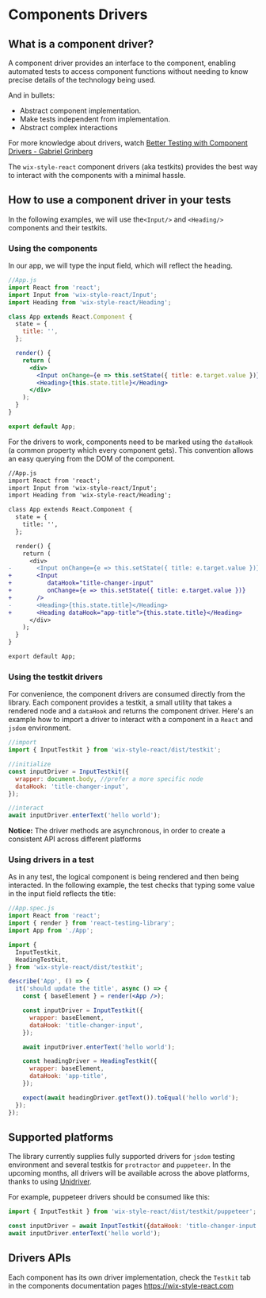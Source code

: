 # Components Drivers

## What is a component driver?

A component driver provides an interface to the component, enabling automated tests to access component functions without needing to know precise details of the technology being used.

And in bullets:

* Abstract component implementation.
* Make tests independent from implementation.
* Abstract complex interactions

For more knowledge about drivers, watch [Better Testing with Component Drivers - Gabriel Grinberg](https://www.youtube.com/watch?v=xXROoG1jEs0)

The `wix-style-react` component drivers (aka testkits) provides the best way to interact with the components with a minimal hassle.

## How to use a component driver in your tests
In the following examples, we will use the`<Input/>` and `<Heading/>` components and their testkits.

### Using the components
In our app, we will type the input field, which will reflect the heading.

```jsx
//App.js
import React from 'react';
import Input from 'wix-style-react/Input';
import Heading from 'wix-style-react/Heading';

class App extends React.Component {
  state = {
    title: '',
  };

  render() {
    return (
      <div>
        <Input onChange={e => this.setState({ title: e.target.value })}/>
        <Heading>{this.state.title}</Heading>
      </div>
    );
  }
}

export default App;
```

For the drivers to work, components need to be marked using the `dataHook` (a common property which every component gets). This convention allows an easy querying from the DOM of the component.

```diff
//App.js
import React from 'react';
import Input from 'wix-style-react/Input';
import Heading from 'wix-style-react/Heading';

class App extends React.Component {
  state = {
    title: '',
  };

  render() {
    return (
      <div>
-       <Input onChange={e => this.setState({ title: e.target.value })}/>
+       <Input
+          dataHook="title-changer-input"
+          onChange={e => this.setState({ title: e.target.value })}
+       />
-       <Heading>{this.state.title}</Heading>
+       <Heading dataHook="app-title">{this.state.title}</Heading>
      </div>
    );
  }
}

export default App;
```

### Using the testkit drivers
For convenience, the component drivers are consumed directly from the library. Each component provides a testkit, a small utility that takes a rendered node and a `dataHook` and returns the component driver.
Here's an example how to import a driver to interact with a component in a `React` and `jsdom` environment.

```js
//import
import { InputTestkit } from 'wix-style-react/dist/testkit';

//initialize
const inputDriver = InputTestkit({
  wrapper: document.body, //prefer a more specific node
  dataHook: 'title-changer-input',
});

//interact
await inputDriver.enterText('hello world');
```

**Notice:** The driver methods are asynchronous, in order to create a consistent API across different platforms

### Using drivers in a test
As in any test, the logical component is being rendered and then being interacted.
In the following example, the test checks that typing some value in the input field reflects the title:

```jsx
//App.spec.js
import React from 'react';
import { render } from 'react-testing-library';
import App from './App';

import {
  InputTestkit,
  HeadingTestkit,
} from 'wix-style-react/dist/testkit';

describe('App', () => {
  it('should update the title', async () => {
    const { baseElement } = render(<App />);

    const inputDriver = InputTestkit({
      wrapper: baseElement,
      dataHook: 'title-changer-input',
    });

    await inputDriver.enterText('hello world');

    const headingDriver = HeadingTestkit({
      wrapper: baseElement,
      dataHook: 'app-title',
    });

    expect(await headingDriver.getText()).toEqual('hello world');
  });
});
```

## Supported platforms
The library currently supplies fully supported drivers for `jsdom` testing environment and several testkis for `protractor` and `puppeteer`.
In the upcoming months, all drivers will be available across the above platforms, thanks to using [Unidriver](https://github.com/wix-incubator/unidriver).

For example, puppeteer drivers should be consumed like this:

```js
import { InputTestkit } from 'wix-style-react/dist/testkit/puppeteer';

const inputDriver = await InputTestkit({dataHook: 'title-changer-input', page}); //puppeteer page instance
await inputDriver.enterText('hello world');
```

## Drivers APIs
Each component has its own driver implementation, check the `Testkit` tab in the components documentation pages https://wix-style-react.com
